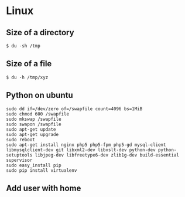 # Linux
## Size of a directory
```
$ du -sh /tmp
```
## Size of a file
```
$ du -h /tmp/xyz
```
## Python on ubuntu
```
sudo dd if=/dev/zero of=/swapfile count=4096 bs=1MiB
sudo chmod 600 /swapfile
sudo mkswap /swapfile
sudo swapon /swapfile
sudo apt-get update
sudo apt-get upgrade
sudo reboot
sudo apt-get install nginx php5 php5-fpm php5-gd mysql-client libmysqlclient-dev git libxml2-dev libxslt-dev python-dev python-setuptools libjpeg-dev libfreetype6-dev zlib1g-dev build-essential supervisor
sudo easy_install pip
sudo pip install virtualenv
```
## Add user with home

